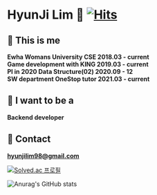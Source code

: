 # HyunJi Lim 👋 [![Hits](https://hits.seeyoufarm.com/api/count/incr/badge.svg?url=https%3A%2F%2Fgithub.com%2Fgjbae1212%2Fhit-chttps%3A%2F%2Fgithub.com%2FHyunJiLim0406%2FHyunJiLim0406ounter&count_bg=%2379C83D&title_bg=%23555555&icon=&icon_color=%23E7E7E7&title=hits&edge_flat=false)](https://hits.seeyoufarm.com)
   
## 🔭 This is me  
**Ewha Womans University CSE 2018.03 - current  
Game development with KING 2019.03 - current  
PI in 2020 Data Structure(02) 2020.09 - 12  
SW department OneStop tutor 2021.03 - current**  

## 🔭 I want to be a  
**Backend developer**  

## 🔭 Contact   
**hyunjilim98@gmail.com**

<!--
**HyunJiLim0406/HyunJiLim0406** is a ✨ _special_ ✨ repository because its `README.md` (this file) appears on your GitHub profile.

Here are some ideas to get you started:

- 🔭 I’m currently working on ...
- 🌱 I’m currently learning ...
- 👯 I’m looking to collaborate on ...
- 🤔 I’m looking for help with ...
- 💬 Ask me about ...
- 📫 How to reach me: ...
- 😄 Pronouns: ...
- ⚡ Fun fact: ...
-->

[![Solved.ac
프로필](http://mazassumnida.wtf/api/v2/generate_badge?boj=iw0406)](https://solved.ac/iw0406)  

![Anurag's GitHub stats](https://github-readme-stats.vercel.app/api?username=HyunJiLim0406&count_private=true&show_icons=true&theme=buefy)

